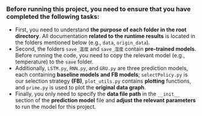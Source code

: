 ### Before running this project, you need to ensure that you have completed the following tasks:
- First, you need to understand **the purpose of each folder in the root directory**. All documentation **related to the runtime results** is located in the folders mentioned below (e.g., `data`, `origin_data`).
- Second, the folders `save_温度` and `save_湿度` contain **pre-trained models**. Before running the code, you need to copy the relevant model (e.g., temperature) to the `save` folder.
- Additionally, `LSTM.py`, `RNN.py`, and `GRU.py` are three prediction models, each containing **baseline models and FB models**; `selectPolicy.py` is our selection strategy **(FB)**, `plot_utils.py` contains **plotting** functions, and `prime.py` is used to plot the **original data graph**.
- Finally, you only need to specify the **data file path** in the `__init__` section of the **prediction model** file and **adjust the relevant parameters** to run the model for this project.
